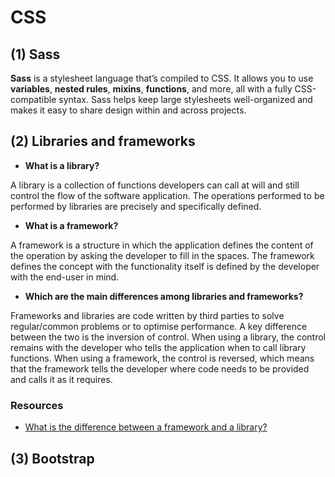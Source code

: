 # **CSS**

## **(1) Sass**

**Sass** is a stylesheet language that’s compiled to CSS. It allows you to use **variables**, **nested rules**, **mixins**, **functions**, and more, all with a fully CSS-compatible syntax. Sass helps keep large stylesheets well-organized and makes it easy to share design within and across projects.

## **(2) Libraries and frameworks**

-   **What is a library?**

A library is a collection of functions developers can call at will and still control the flow of the software application. The operations performed to be performed by libraries are precisely and specifically defined.

-   **What is a framework?**

A framework is a structure in which the application defines the content of the operation by asking the developer to fill in the spaces. The framework defines the concept with the functionality itself is defined by the developer with the end-user in mind.

-   **Which are the main differences among libraries and frameworks?**

Frameworks and libraries are code written by third parties to solve regular/common problems or to optimise performance. A key difference between the two is the inversion of control. When using a library, the control remains with the developer who tells the application when to call library functions. When using a framework, the control is reversed, which means that the framework tells the developer where code needs to be provided and calls it as it requires.

### Resources

-   [What is the difference between a framework and a library?](https://www.youtube.com/watch?v=D_MO9vIRBcA)

## **(3) Bootstrap**
